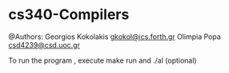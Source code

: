 # cs340-Compilers

@Authors: 
Georgios Kokolakis gkokol@ics.forth.gr
Olimpia  Popa      csd4239@csd.uoc.gr

To run the program , execute make run and ./al <arg1> <arg2>(optional)
